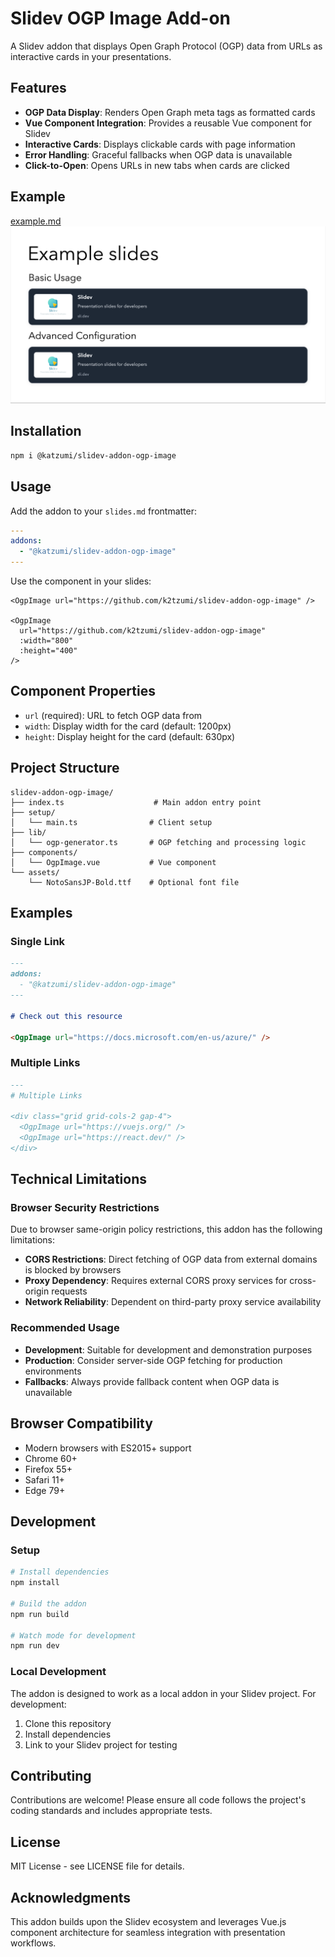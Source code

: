 # Slidev OGP Image Add-on

A Slidev addon that displays Open Graph Protocol (OGP) data from URLs as interactive cards in your presentations.

## Features

- **OGP Data Display**: Renders Open Graph meta tags as formatted cards
- **Vue Component Integration**: Provides a reusable Vue component for Slidev
- **Interactive Cards**: Displays clickable cards with page information
- **Error Handling**: Graceful fallbacks when OGP data is unavailable
- **Click-to-Open**: Opens URLs in new tabs when cards are clicked

## Example

[example.md](./example.md)  
![screenshot](./example-export/1.png)

## Installation

```bash
npm i @katzumi/slidev-addon-ogp-image
```

## Usage

Add the addon to your `slides.md` frontmatter:

```yaml
---
addons:
  - "@katzumi/slidev-addon-ogp-image"
---
```

Use the component in your slides:

```vue
<OgpImage url="https://github.com/k2tzumi/slidev-addon-ogp-image" />

<OgpImage 
  url="https://github.com/k2tzumi/slidev-addon-ogp-image"
  :width="800"
  :height="400"
/>
```

## Component Properties

- `url` (required): URL to fetch OGP data from
- `width`: Display width for the card (default: 1200px)
- `height`: Display height for the card (default: 630px)

## Project Structure

```
slidev-addon-ogp-image/
├── index.ts                    # Main addon entry point
├── setup/
│   └── main.ts                # Client setup
├── lib/
│   └── ogp-generator.ts       # OGP fetching and processing logic
├── components/
│   └── OgpImage.vue           # Vue component
└── assets/
    └── NotoSansJP-Bold.ttf    # Optional font file
```

## Examples

### Single Link

```markdown
---
addons:
  - "@katzumi/slidev-addon-ogp-image"
---

# Check out this resource

<OgpImage url="https://docs.microsoft.com/en-us/azure/" />
```

### Multiple Links

```markdown
---
# Multiple Links

<div class="grid grid-cols-2 gap-4">
  <OgpImage url="https://vuejs.org/" />
  <OgpImage url="https://react.dev/" />
</div>
```

## Technical Limitations

### Browser Security Restrictions

Due to browser same-origin policy restrictions, this addon has the following limitations:

- **CORS Restrictions**: Direct fetching of OGP data from external domains is blocked by browsers
- **Proxy Dependency**: Requires external CORS proxy services for cross-origin requests
- **Network Reliability**: Dependent on third-party proxy service availability

### Recommended Usage

- **Development**: Suitable for development and demonstration purposes
- **Production**: Consider server-side OGP fetching for production environments
- **Fallbacks**: Always provide fallback content when OGP data is unavailable

## Browser Compatibility

- Modern browsers with ES2015+ support
- Chrome 60+
- Firefox 55+
- Safari 11+
- Edge 79+

## Development

### Setup

```bash
# Install dependencies
npm install

# Build the addon
npm run build

# Watch mode for development
npm run dev
```

### Local Development

The addon is designed to work as a local addon in your Slidev project. For development:

1. Clone this repository
2. Install dependencies
3. Link to your Slidev project for testing

## Contributing

Contributions are welcome! Please ensure all code follows the project's coding standards and includes appropriate tests.

## License

MIT License - see LICENSE file for details.

## Acknowledgments

This addon builds upon the Slidev ecosystem and leverages Vue.js component architecture for seamless integration with presentation workflows.